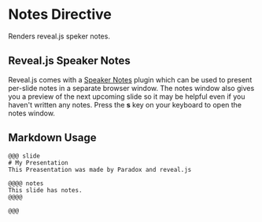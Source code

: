 # Notes Directive

Renders reveal.js speker notes.

## Reveal.js Speaker Notes

Reveal.js comes with a [Speaker Notes](https://github.com/hakimel/reveal.js#speaker-notes) plugin which can be used to present per-slide notes in a separate browser window. The notes window also gives you a preview of the next upcoming slide so it may be helpful even if you haven't written any notes.
Press the **s** key on your keyboard to open the notes window.

## Markdown Usage

```
@@@ slide
# My Presentation
This Preasentation was made by Paradox and reveal.js

@@@@ notes
This slide has notes.
@@@@

@@@
```


